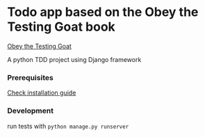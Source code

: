 # Todo app based on the Obey the Testing Goat book

[Obey the Testing Goat](https://www.obeythetestinggoat.com/)

A python TDD project using Django framework

### Prerequisites

[Check installation guide](https://www.obeythetestinggoat.com/book/pre-requisite-installations.html)

### Development

run tests with `python manage.py runserver`
